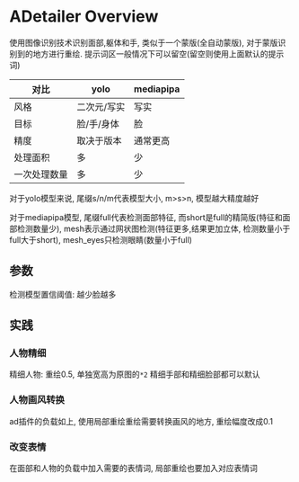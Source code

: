 # ADetailer Overview
使用图像识别技术识别面部,躯体和手, 类似于一个蒙版(全自动蒙版), 对于蒙版识别到的地方进行重绘. 提示词区一般情况下可以留空(留空则使用上面默认的提示词)

| 对比 | yolo | mediapipa |
| ---- | ---- | ---- |
| 风格 | 二次元/写实 | 写实 |
| 目标 | 脸/手/身体 | 脸 |
| 精度 | 取决于版本 | 通常更高 |
| 处理面积 | 多 | 少 |
| 一次处理数量 | 多 | 少 |
对于yolo模型来说, 尾缀s/n/m代表模型大小, m>s>n, 模型越大精度越好

对于mediapipa模型, 尾缀full代表检测面部特征, 而short是full的精简版(特征和面部检测数量少), mesh表示通过网状图检测(特征更多,结果更加立体, 检测数量小于full大于short), mesh_eyes只检测眼睛(数量小于full)

## 参数
检测模型置信阈值: 越少脸越多

## 实践
### 人物精细
精细人物: 重绘0.5, 单独宽高为原图的`*2`
精细手部和精细脸部都可以默认

### 人物画风转换
ad插件的负载如上, 使用局部重绘重绘需要转换画风的地方, 重绘幅度改成0.1

### 改变表情
在面部和人物的负载中加入需要的表情词, 局部重绘也要加入对应表情词
